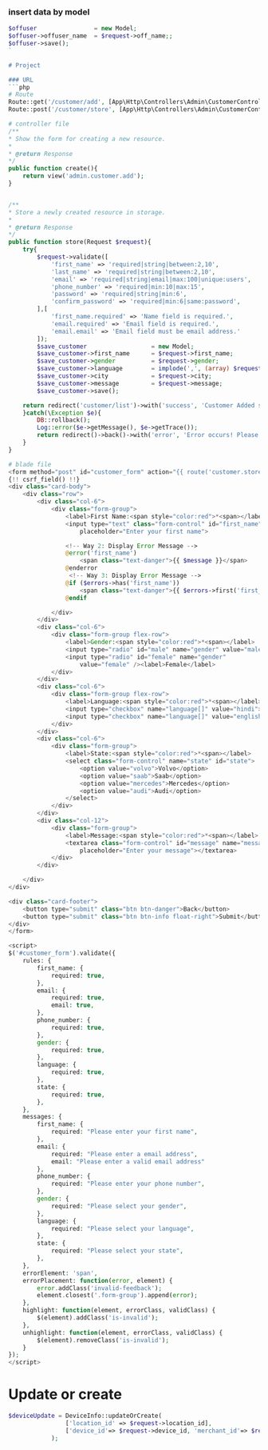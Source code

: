 ### insert data by model
```php
$offuser                = new Model; 
$offuser->offuser_name  = $request->off_name;;
$offuser->save();
`

# Project

### URL
```php
# Route
Route::get('/customer/add', [App\Http\Controllers\Admin\CustomerController::class, 'create'])->name('customer.create');
Route::post('/customer/store', [App\Http\Controllers\Admin\CustomerController::class, 'store'])->name('customer.store');
```
```php
# controller file
/**
* Show the form for creating a new resource.
*
* @return Response
*/
public function create(){  
    return view('admin.customer.add');
}


/**
* Store a newly created resource in storage.
*
* @return Response
*/
public function store(Request $request){
    try{
        $request->validate([
            'first_name' => 'required|string|between:2,10',
            'last_name' => 'required|string|between:2,10',
            'email' => 'required|string|email|max:100|unique:users',
            'phone_number' => 'required|min:10|max:15',
            'password' => 'required|string|min:6',
            'confirm_password' => 'required|min:6|same:password',
        ],[
            'first_name.required' => 'Name field is required.',
            'email.required' => 'Email field is required.',
            'email.email' => 'Email field must be email address.'
        ]);
        $save_customer                  = new Model;
        $save_customer->first_name      = $request->first_name;
        $save_customer->gender          = $request->gender;
        $save_customer->language        = implode(',', (array) $request->language);  # save checkbox
        $save_customer->city            = $request->city;
        $save_customer->message         = $request->message;
        $save_customer->save();

    return redirect('customer/list')->with('success', 'Customer Added successfully!');
    }catch(\Exception $e){
        DB::rollback();
        Log::error($e->getMessage(), $e->getTrace());
        return redirect()->back()->with('error', 'Error occurs! Please try again!');
    }
}
```


```php
# blade file
<form method="post" id="customer_form" action="{{ route('customer.store') }}">
{!! csrf_field() !!}
<div class="card-body">
    <div class="row">
        <div class="col-6">
            <div class="form-group">
                <label>First Name:<span style="color:red">*<span></label>
                <input type="text" class="form-control" id="first_name" name="first_name"
                    placeholder="Enter your first name">

                <!-- Way 2: Display Error Message -->
                @error('first_name')
                    <span class="text-danger">{{ $message }}</span>
                @enderror
                 <!-- Way 3: Display Error Message -->
                @if ($errors->has('first_name'))
                    <span class="text-danger">{{ $errors->first('first_name') }}</span>
                @endif

            </div>
        </div>
        <div class="col-6">
            <div class="form-group flex-row">
                <label>Gender:<span style="color:red">*<span></label>
                <input type="radio" id="male" name="gender" value="male" /><label>Male</label>
                <input type="radio" id="female" name="gender"
                    value="female" /><label>Female</label>
            </div>
        </div>
        <div class="col-6">
            <div class="form-group flex-row">
                <label>Language:<span style="color:red">*<span></label>
                <input type="checkbox" name="language[]" value="hindi"><label>Hindi</label>
                <input type="checkbox" name="language[]" value="english"><label>English</label>
            </div>
        </div>
        <div class="col-6">
            <div class="form-group">
                <label>State:<span style="color:red">*<span></label>
                <select class="form-control" name="state" id="state">
                    <option value="volvo">Volvo</option>
                    <option value="saab">Saab</option>
                    <option value="mercedes">Mercedes</option>
                    <option value="audi">Audi</option>
                </select>
            </div>
        </div>
        <div class="col-12">
            <div class="form-group">
                <label>Message:<span style="color:red">*<span></label>
                <textarea class="form-control" id="message" name="message" rows="3" cols="1"
                    placeholder="Enter your message"></textarea>
            </div>
        </div>

    </div>
</div>

<div class="card-footer">
    <button type="submit" class="btn btn-danger">Back</button>
    <button type="submit" class="btn btn-info float-right">Submit</button>
</div>
</form>

<script>
$('#customer_form').validate({
    rules: {
        first_name: {
            required: true,
        },
        email: {
            required: true,
            email: true,
        },
        phone_number: {
            required: true,
        },
        gender: {
            required: true,
        },
        language: {
            required: true,
        },
        state: {
            required: true,
        },
    },
    messages: {
        first_name: {
            required: "Please enter your first name",
        },
        email: {
            required: "Please enter a email address",
            email: "Please enter a valid email address"
        },
        phone_number: {
            required: "Please enter your phone number",
        },
        gender: {
            required: "Please select your gender",
        },
        language: {
            required: "Please select your language",
        },
        state: {
            required: "Please select your state",
        },
    },
    errorElement: 'span',
    errorPlacement: function(error, element) {
        error.addClass('invalid-feedback');
        element.closest('.form-group').append(error);
    },
    highlight: function(element, errorClass, validClass) {
        $(element).addClass('is-invalid');
    },
    unhighlight: function(element, errorClass, validClass) {
        $(element).removeClass('is-invalid');
    }
});
</script>
```

# Update or create
```php
$deviceUpdate = DeviceInfo::updateOrCreate(
                ['location_id' => $request->location_id],
                ['device_id'=> $request->device_id, 'merchant_id'=> $request->merchant_id]
            );
```